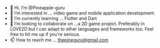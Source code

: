 - 👋 Hi, I’m @Pineapple-guru
- 👀 I’m interested in ... video game and mobile application development.
- 🌱 I’m currently learning ... Flutter and Dart 
- 💞️ I’m looking to collaborate on ...a 2D game project. Preferably in LOVE2D but I can adapt to other languages and frameworks too. Feel free to hit me up if you're serious.
- 📫 How to reach me ... thepineguru@gmail.com

<!---
Pineapple-guru/Pineapple-guru is a ✨ special ✨ repository because its `README.md` (this file) appears on your GitHub profile.
You can click the Preview link to take a look at your changes.
--->
